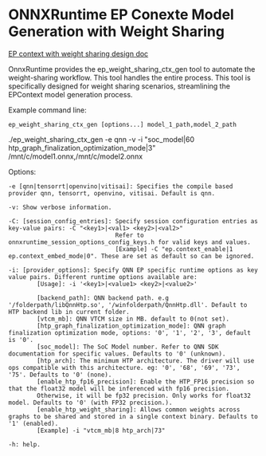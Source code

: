 # ONNXRuntime EP Conexte Model Generation with Weight Sharing

[EP context with weight sharing design doc](https://onnxruntime.ai/docs/execution-providers/EP-Context-Design.html#epcontext-with-weight-sharing)

OnnxRuntime provides the ep_weight_sharing_ctx_gen tool to automate the weight-sharing workflow. This tool handles the entire process. This tool is specifically designed for weight sharing scenarios, streamlining the EPContext model generation process.

Example command line:

`ep_weight_sharing_ctx_gen [options...] model_1_path,model_2_path`

./ep_weight_sharing_ctx_gen -e qnn -v -i "soc_model|60 htp_graph_finalization_optimization_mode|3" /mnt/c/model1.onnx,/mnt/c/model2.onnx

Options:

    -e [qnn|tensorrt|openvino|vitisai]: Specifies the compile based provider qnn, tensorrt, openvino, vitisai. Default is qnn.

    -v: Show verbose information.

    -C: [session_config_entries]: Specify session configuration entries as key-value pairs: -C "<key1>|<val1> <key2>|<val2>"
                                  Refer to onnxruntime_session_options_config_keys.h for valid keys and values.
                                  [Example] -C "ep.context_enable|1 ep.context_embed_mode|0". These are set as default so can be ignored.

    -i: [provider_options]: Specify QNN EP specific runtime options as key value pairs. Different runtime options available are:
            [Usage]: -i '<key1>|<value1> <key2>|<value2>'

            [backend_path]: QNN backend path. e.g '/folderpath/libQnnHtp.so', '/winfolderpath/QnnHtp.dll'. Default to HTP backend lib in current folder.
            [vtcm_mb]: QNN VTCM size in MB. default to 0(not set).
            [htp_graph_finalization_optimization_mode]: QNN graph finalization optimization mode, options: '0', '1', '2', '3', default is '0'.
            [soc_model]: The SoC Model number. Refer to QNN SDK documentation for specific values. Defaults to '0' (unknown).
            [htp_arch]: The minimum HTP architecture. The driver will use ops compatible with this architecture. eg: '0', '68', '69', '73', '75'. Defaults to '0' (none).
            [enable_htp_fp16_precision]: Enable the HTP_FP16 precision so that the float32 model will be inferenced with fp16 precision.
            Otherwise, it will be fp32 precision. Only works for float32 model. Defaults to '0' (with FP32 precision.).
            [enable_htp_weight_sharing]: Allows common weights across graphs to be shared and stored in a single context binary. Defaults to '1' (enabled).
            [Example] -i "vtcm_mb|8 htp_arch|73"

    -h: help.

